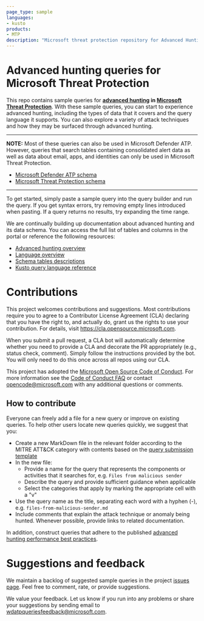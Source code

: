 ```yaml
---
page_type: sample
languages: 
- kusto
products: 
- MTP
description: "Microsoft threat protection repository for Advanced Hunting"
---
```

# Advanced hunting queries for Microsoft Threat Protection
This repo contains sample queries for **[advanced hunting](https://security.microsoft.com/hunting) in [Microsoft Threat Protection](https://aka.ms/mtp-docs)**. With these sample queries, you can start to experience advanced hunting, including the types of data that it covers and the query language it supports. You can also explore a variety of attack techniques and how they may be surfaced through advanced hunting.

---
**NOTE:** Most of these queries can also be used in Microsoft Defender ATP. However, queries that search tables containing consolidated alert data as well as data about email, apps, and identities can only be used in Microsoft Threat Protection.

- [Microsoft Defender ATP schema](https://docs.microsoft.com/windows/security/threat-protection/microsoft-defender-atp/advanced-hunting-schema-reference)
- [Microsoft Threat Protection schema](https://docs.microsoft.com/microsoft-365/security/mtp/advanced-hunting-schema-tables)
---

To get started, simply paste a sample query into the query builder and run the query. If you get syntax errors, try removing empty lines introduced when pasting. If a query returns no results, try expanding the time range. 

We are continually building up documentation about advanced hunting and its data schema. You can access the full list of tables and columns in the portal or reference the following resources:

- [Advanced hunting overview](https://docs.microsoft.com/microsoft-365/security/mtp/advanced-hunting-overview)
- [Language overview](https://docs.microsoft.com/microsoft-365/security/mtp/advanced-hunting-query-language)
- [Schema tables descriptions](https://docs.microsoft.com/microsoft-365/security/mtp/advanced-hunting-schema-tables)
- [Kusto query language reference](https://docs.microsoft.com/azure/kusto/query/)

# Contributions

This project welcomes contributions and suggestions.  Most contributions require you to agree to a
Contributor License Agreement (CLA) declaring that you have the right to, and actually do, grant us
the rights to use your contribution. For details, visit https://cla.opensource.microsoft.com.

When you submit a pull request, a CLA bot will automatically determine whether you need to provide
a CLA and decorate the PR appropriately (e.g., status check, comment). Simply follow the instructions
provided by the bot. You will only need to do this once across all repos using our CLA.

This project has adopted the [Microsoft Open Source Code of Conduct](https://opensource.microsoft.com/codeofconduct/).
For more information see the [Code of Conduct FAQ](https://opensource.microsoft.com/codeofconduct/faq/) or
contact [opencode@microsoft.com](mailto:opencode@microsoft.com) with any additional questions or comments.

## How to contribute

Everyone can freely add a file for a new query or improve on existing queries. To help other users locate new queries quickly, we suggest that you:

- Create a new MarkDown file in the relevant folder according to the MITRE ATT&CK category with contents based on the [query submission template](https://github.com/microsoft/Microsoft-threat-protection-Hunting-Queries/blob/master/00-query-submission-template.md)   
- In the new file:
    - Provide a name for the query that represents the components or activities that it searches for, e.g. `Files from malicious sender` 
    - Describe the query and provide sufficient guidance when applicable
    - Select the categories that apply by marking the appropriate cell with a "v"
- Use the query name as the title, separating each word with a hyphen (-), e.g. `files-from-malicious-sender.md`
- Include comments that explain the attack technique or anomaly being hunted. Whenever possible, provide links to related documentation.

In addition, construct queries that adhere to the published [advanced hunting performance best practices](https://docs.microsoft.com//microsoft-365/security/mtp/advanced-hunting-best-practices).

# Suggestions and feedback
We maintain a backlog of suggested sample queries in the project [issues page](https://github.com/microsoft/Microsoft-threat-protection-Hunting-Queries/issues). Feel free to comment, rate, or provide suggestions.

We value your feedback. Let us know if you run into any problems or share your suggestions by sending email to wdatpqueriesfeedback@microsoft.com.
